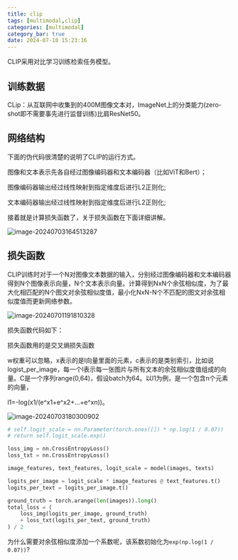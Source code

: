 ```yaml
---
title: clip
tags: [multimodal,clip]
categories: [multimodal]
category_bar: true
date: 2024-07-10 15:23:16
---
```


CLIP采用对比学习训练检索任务模型。

## 训练数据

CLip：从互联网中收集到的400M图像文本对，ImageNet上的分类能力(zero-shot即不需要事先进行监督训练)比肩ResNet50。

## 网络结构

下面的伪代码很清楚的说明了CLIP的运行方式。

图像和文本表示先各自经过图像编码器和文本编码器（比如ViT和Bert）；

图像编码器输出经过线性映射到指定维度后进行L2正则化;

文本编码器输出经过线性映射到指定维度后进行L2正则化;

接着就是计算损失函数了，关于损失函数在下面详细讲解。

![image-20240703164513287](https://cdn.jsdelivr.net/gh/airainday/blogimage@main/image-20240703164513287.png)

## 损失函数

CLIP训练时对于一个N对图像文本数据的输入，分别经过图像编码器和文本编码器得到N个图像表示向量，N个文本表示向量。计算得到NxN个余弦相似度，为了最大化相匹配的N个图文对余弦相似度值，最小化NxN-N个不匹配的图文对余弦相似度值而更新网络参数。

![image-20240701191810328](https://cdn.jsdelivr.net/gh/airainday/blogimage@main/image-20240701191810328.png)

损失函数代码如下：

损失函数用的是交叉熵损失函数

w权重可以忽略，x表示的是l向量里面的元素，c表示的是类别索引，比如说logist_per_image，每一个l表示每一张图片与所有文本的余弦相似度值组成的向量。C是一个序列range(0,64)，假设batch为64。以l1为例，是一个包含n个元素的向量，

l1=-log(x1/(e^x1+e^x2+...+e^xn))。

![image-20240703180300902](https://cdn.jsdelivr.net/gh/airainday/blogimage@main/image-20240703180300902.png)

```python
# self.logit_scale = nn.Parameter(torch.ones([]) * np.log(1 / 0.07))
# return self.logit_scale.exp()

loss_img = nn.CrossEntropyLoss()
loss_txt = nn.CrossEntropyLoss()

image_features, text_features, logit_scale = model(images, texts)

logits_per_image = logit_scale * image_features @ text_features.t()
logits_per_text = logits_per_image.t()

ground_truth = torch.arange(len(images)).long()
total_loss = (
    loss_img(logits_per_image, ground_truth)
    + loss_txt(logits_per_text, ground_truth)
) / 2
```

为什么需要对余弦相似度添加一个系数呢，该系数初始化为`exp(np.log(1 / 0.07))`?











